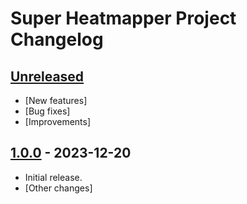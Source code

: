 # Super Heatmapper Project Changelog

## [Unreleased]

- [New features]
- [Bug fixes]
- [Improvements]

## [1.0.0] - 2023-12-20

- Initial release.
- [Other changes]

[Unreleased]: https://link.to/compare/v1.0.0...HEAD
[1.0.0]: https://link.to/tags/v1.0.0
